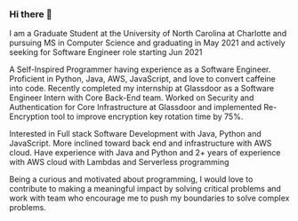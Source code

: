 ### Hi there 👋
I am a Graduate Student at the University of North Carolina at Charlotte and pursuing MS in Computer Science and graduating in May 2021 and actively seeking for Software Engineer role starting Jun 2021

A Self-Inspired Programmer having experience as a Software Engineer. Proficient in Python, Java, AWS, JavaScript, and love to convert caffeine into code. Recently completed my internship at Glassdoor as a Software Engineer Intern with Core Back-End team.
Worked on Security and Authentication for Core Infrastructure at Glassdoor and implemented Re-Encryption tool to improve encryption key rotation time by 75%.

Interested in Full stack Software Development with Java, Python and JavaScript. More inclined toward back end and infrastructure with AWS cloud. Have experience with Java and Python and 2+ years of experience with AWS cloud with Lambdas and Serverless programming

Being a curious and motivated about programming, I would love to contribute to making a meaningful impact by solving critical problems and work with team who encourage me to push my boundaries to solve complex problems.
